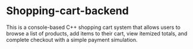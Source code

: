 # Shopping-cart-backend
This is a console-based C++ shopping cart system that allows users to browse a list of products, add items to their cart, view itemized totals, and complete checkout with a simple payment simulation.
